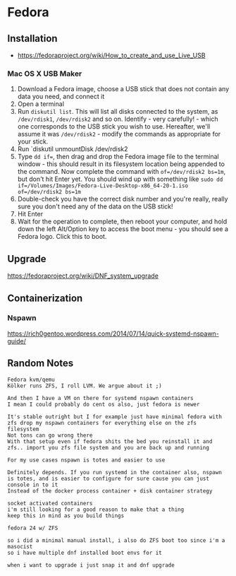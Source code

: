 # Fedora

## Installation

* <https://fedoraproject.org/wiki/How_to_create_and_use_Live_USB>

### Mac OS X USB Maker

1. Download a Fedora image, choose a USB stick that does not contain any data you need, and connect it
1. Open a terminal
1. Run `diskutil list`. This will list all disks connected to the system, as `/dev/rdisk1`, `/dev/rdisk2` and so on. Identify - very carefully! - which one corresponds to the USB stick you wish to use. Hereafter, we'll assume it was `/dev/rdisk2` - modify the commands as appropriate for your stick.
1. Run `diskutil unmountDisk /dev/rdisk2
1. Type `dd if=`, then drag and drop the Fedora image file to the terminal window - this should result in its filesystem location being appended to the command. Now complete the command with `of=/dev/rdisk2 bs=1m`, but don't hit Enter yet. You should wind up with something like `sudo dd if=/Volumes/Images/Fedora-Live-Desktop-x86_64-20-1.iso of=/dev/rdisk2 bs=1m`
1. Double-check you have the correct disk number and you're really, really sure you don't need any of the data on the USB stick!
1. Hit Enter
1. Wait for the operation to complete, then reboot your computer, and hold down the left Alt/Option key to access the boot menu - you should see a Fedora logo. Click this to boot.

## Upgrade

<https://fedoraproject.org/wiki/DNF_system_upgrade>

## Containerization

### Nspawn

<https://rich0gentoo.wordpress.com/2014/07/14/quick-systemd-nspawn-guide/>


## Random Notes

```
Fedora kvm/qemu
Kölker runs ZFS, I roll LVM. We argue about it ;)

And then I have a VM on there for systemd nspawn containers
I mean I could probably do cent os also, just fedora is newer

It's stable outright but I for example just have minimal fedora with zfs drop my nspawn containers for everything else on the zfs filesystem
Not tons can go wrong there
With that setup even if fedora shits the bed you reinstall it and zfs.. import you zfs file system and you are back up and running

For my use cases nspawn is totes and easier to use

Definitely depends. If you run systemd in the container also, nspawn is totes, and is easier to configure for sure cause you can just console in to it
Instead of the docker process container + disk container strategy

socket activated containers
i'm still looking for a good reason to make that a thing
keep this in mind as you build things

fedora 24 w/ ZFS

so i did a minimal manual install, i also do ZFS boot too since i'm a masocist
so i have multiple dnf installed boot envs for it

when i want to upgrade i just snap it and dnf upgrade
```
